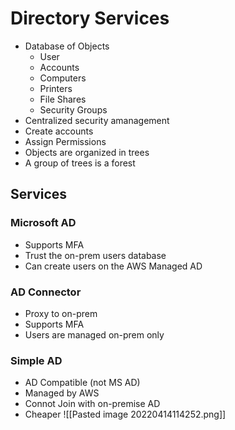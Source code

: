 # Directory Services
* Database of Objects
	* User
	* Accounts
	* Computers
	* Printers
	* File Shares
	* Security Groups
* Centralized security amanagement
* Create accounts
* Assign Permissions
* Objects are organized in trees
* A group of trees is a forest

## Services
### Microsoft AD
* Supports MFA
* Trust the on-prem users database
* Can create users on the AWS Managed AD
### AD Connector
* Proxy to on-prem
* Supports MFA
* Users are managed on-prem only
### Simple AD
* AD Compatible (not MS AD)
* Managed by AWS
* Connot Join with on-premise AD
* Cheaper
![[Pasted image 20220414114252.png]]
